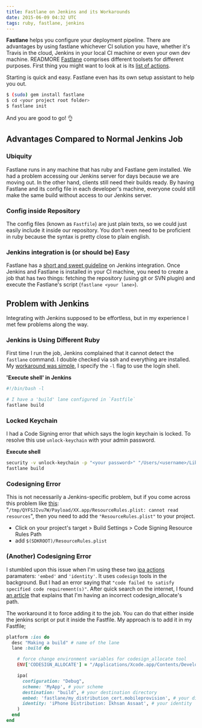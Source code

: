 ```yaml
---
title: Fastlane on Jenkins and its Workarounds
date: 2015-06-09 04:32 UTC
tags: ruby, fastlane, jenkins
---
```


 __Fastlane__ helps you configure your deployment pipeline. There are advantages by using fastlane whichever CI solution you have, whether it's Travis in the cloud, Jenkins in your local CI machine or even your own dev machine. READMORE [Fastlane](https://fastlane.tools) comprises different toolsets for different purposes. First thing you might want to look at is its [list of actions](https://docs.fastlane.tools/actions/).

Starting is quick and easy. Fastlane even has its own setup assistant to help you out.

```sh
$ (sudo) gem install fastlane
$ cd <your project root folder>
$ fastlane init
```

And you are good to go! 👌

## Advantages Compared to Normal Jenkins Job

### Ubiquity
Fastlane runs in any machine that has ruby and Fastlane gem installed. We had a problem accessing our Jenkins server for days because we are moving out. In the other hand, clients still need their builds ready.  By having Fastlane and its config file in each developer's machine, everyone could still make the same build without access to our Jenkins server.

### Config inside Repository
The config files (known as `Fastfile`) are just plain texts, so we could just easily include it inside our repository. You don't even need to be proficient in ruby because the syntax is pretty close to plain english.

### Jenkins integration is (or should be) Easy

Fastlane has a [short and sweet guideline](https://github.com/fastlane/docs/blob/master/docs/best-practices/continuous-integration.md#jenkins-integration) on Jenkins integration. Once Jenkins and Fastlane is installed in your CI machine, you need to create a job that has two things: fetching the repository (using git or SVN plugin) and execute the Fastlane's script (`fastlane <your lane>`).

## Problem with Jenkins

Integrating with Jenkins supposed to be effortless, but in my experience I met few problems along the way.

### Jenkins is Using Different Ruby

First time I run the job, Jenkins complained that it cannot detect the `fastlane` command. I double checked via ssh and everything are installed. My [workaround was simple](http://stackoverflow.com/a/10519349/851515), I specify the `-l` flag to use the login shell.

__'Execute shell' in Jenkins__

```sh
#!/bin/bash -l

# I have a 'build' lane configured in `Fastfile`
fastlane build
```

### Locked Keychain

I had a Code Signing error that which says the login keychain is locked. To resolve this use `unlock-keychain` with your admin password.

__Execute shell__

```sh
security -v unlock-keychain -p "<your password>" "/Users/<username>/Library/Keychains/login.keychain"
fastlane build
```

### Codesigning Error
This is not necessarily a Jenkins-specific problem, but if you come across this problem like [this](http://stackoverflow.com/a/26499526/851515): "`/tmp/QYFSJIvu7W/Payload/XX.app/ResourceRules.plist: cannot read resources`", then you need to add the `"ResourceRules.plist"` to your project.

* Click on your project's target > Build Settings > Code Signing Resource Rules Path
* add `$(SDKROOT)/ResourceRules.plist`

### (Another) Codesigning Error
I stumbled upon this issue when I'm using these two [ipa actions](https://docs.fastlane.tools/actions/#ipa) paramaters: `'embed'` and `'identity'`. It uses `codesign` tools in the background. But I had an error saying that `"code failed to satisfy specified code requirement(s)"`. After quick search on the internet, I found [an article](http://blog.hoachuck.biz/blog/2013/10/29/codesign-useful-info-in-xcode-5-dot-0-1/) that explains that I'm having an incorrect codesign_allocate's path.

The workaround it to force adding it to the job. You can do that either inside the jenkins script or put it inside the Fastfile. My approach is to add it in my Fastfile;

```ruby
platform :ios do
  desc "Making a build" # name of the lane
  lane :build do

    # force change environment variables for codesign_allocate tool
    ENV['CODESIGN_ALLOCATE'] = "/Applications/Xcode.app/Contents/Developer/Toolchains/XcodeDefault.xctoolchain/usr/bin/codesign_allocate"

    ipa(
      configuration: "Debug",
      scheme: 'MyApp', # your scheme
      destination: "build", # your destination directory
      embed: 'fastlane/my_distribution_cert.mobileprovision', # your distribution profile name
      identity: 'iPhone Distribution: Ikhsan Assaat', # your identity
    )
  end
end
```
